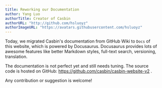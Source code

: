 ```yaml
---
title: Reworking our Documentation
author: Yang Luo
authorTitle: Creator of Casbin
authorURL: "http://github.com/hsluoyz"
authorImageURL: "https://avatars.githubusercontent.com/hsluoyz"
---
```


Today, we migrated Casbin's documentation from GitHub Wiki to ``Docs`` of this website,
which is powered by Docusaurus. Docusaurus provides lots of awesome features like better
Markdown styles, full-text search, versioning, translation.

The documentation is not perfect yet and still needs tuning. The source code is hosted
on GitHub: https://github.com/casbin/casbin-website-v2 .

Any contribution or suggestion is welcome!
